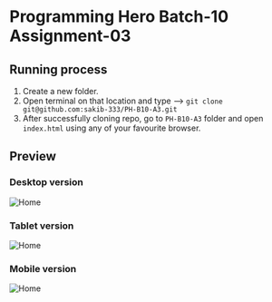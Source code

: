 # Programming Hero Batch-10 Assignment-03

## Running process

1. Create a new folder.
2. Open terminal on that location and type --> `git clone git@github.com:sakib-333/PH-B10-A3.git`
3. After successfully cloning repo, go to `PH-B10-A3` folder and open `index.html` using any of your favourite browser.

## Preview

### Desktop version

![Home](https://i.imgur.com/Dbc39YP.png)

### Tablet version

![Home](https://i.imgur.com/fyvNAxt.png)

### Mobile version

![Home](https://i.imgur.com/mNyxeNe.png)
